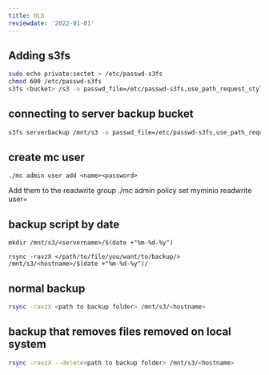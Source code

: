```yaml
---
title: OLD
reviewdate: '2022-01-01'
---
```


## Adding s3fs
```bash
sudo echo private:sectet > /etc/passwd-s3fs
chmod 600 /etc/passwd-s3fs
s3fs <bucket> /s3 -o passwd_file=/etc/passwd-s3fs,use_path_request_style,url=https://s3.breadnet.co.uk:9000
```

## connecting to server backup bucket

```bash
s3fs serverbackup /mnt/s3 -o passwd_file=/etc/passwd-s3fs,use_path_request_style,url=https://s3.breadnet.co.uk:9000
```

## create mc user

```./mc admin user add <name><password>```


Add them to the readwrite group ./mc admin policy set myminio readwrite user=<user>



## backup script by date
```basg
mkdir /mnt/s3/<servername>/$(date +"%m-%d-%y")

rsync -ravzX </path/to/file/you/want/to/backup/> /mnt/s3/<hostname>/$(date +"%m-%d-%y")/
```

## normal backup

```bash
rsync -ravzX <path to backup folder> /mnt/s3/<hostname>
```

## backup that removes files removed on local system

```bash
rsync -ravzX --delete<path to backup folder> /mnt/s3/<hostname>
```
